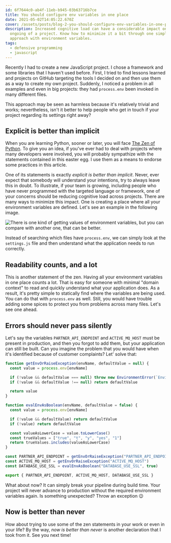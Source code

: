 ```yaml
---
id: 6f7644c0-ab4f-11eb-b945-03b63716b7ce
title: You should configure env variables in one place
date: 2021-05-02T14:05:22.670Z
cover: /assets/posts/blog-2-you-should-configure-env-variables-in-one-place.png
description: Increased cognitive load can have a considerable impact on the
  ongoing of a project. Know how to minimize it a bit through one simple
  approach with environment variables.
tags:
  - defensive programming
  - javascript
---
```

Recently I had to create a new JavaScript project. I chose a framework and some libraries that I haven't used before. First, I tried to find lessons learned and projects on GitHub targeting the tools I decided on and then use them as a way to create my own project. Suddenly, I noticed a problem in all examples and even in big projects: they had `process.env` been invoked in many different files.

This approach may be seen as harmless because it's relatively trivial and works; nevertheless, isn't it better to help people who get in touch if your project regarding its settings right away?

## Explicit is better than implicit

When you are learning Python, sooner or later, you will face [The Zen of Python](https://www.python.org/dev/peps/pep-0020/). To give you an idea, if you've ever had to deal with projects where many developers were involved, you will probably sympathize with the statements contained in this easter egg. I use them as a means to endorse some practices in this article.

One of its statements is exactly *explicit is better than implicit*. Never, ever expect that somebody will understand your intentions, try to always leave this in doubt. To illustrate, if your team is growing, including people who have never programmed with the targeted language or framework, one of your concerns should be reducing cognitive load across projects. There are many ways to minimize this impact. One is creating a place where all your environment variables are defined. Let's see an example in the following image.

![There is one kind of getting values of environment variables, but you can compare with another one, that can be better.](/assets/posts/blog-2-image-1.png "One approach versus another.")

Instead of searching which files have `process.env`, we can simply look at the `settings.js` file and then understand what the application needs to run correctly.

## Readability counts, and a lot

This is another statement of the zen. Having all your environment variables in one place counts a lot. That is easy for someone with minimal "domain context" to read and quickly understand what your application does. As a result, it's pretty simple to statically find where the variables are being used. You can do that with `process.env` as well. Still, you would have trouble adding some spices to protect you from problems across many files. Let's see one ahead.

## Errors should never pass silently

Let's say the variables `PARTNER_API_ENDPOINT` and `ACTIVE_MQ_HOST` must be present in production, and then you forgot to add them, but your application can still be built. Can you imagine the problem that you would have when it's identified because of customer complaints? Let' solve that:

```javascript
function getEnvOrRaiseException(envName, defaultValue = null) {
  const value = process.env[envName]

  if (!value && defaultValue === null) throw new EnvironmentError(`Environment variable ${envName} is not set!`)
  if (!value && defaultValue !== null) return defaultValue

  return value
}

function evalEnvAsBoolean(envName, defaultValue = false) {
  const value = process.env[envName]

  if (!value && defaultValue) return defaultValue
  if (!value) return defaultValue

  const valueAsLowerCase = value.toLowerCase()
  const trueValues = ["true", "t", "y", "yes", "1"]
  return trueValues.includes(valueAsLowerCase)
}

const PARTNER_API_ENDPOINT = getEnvOrRaiseException("PARTNER_API_ENDPOINT")
const ACTIVE_MQ_HOST = getEnvOrRaiseException("ACTIVE_MQ_HOST")
const DATABASE_USE_SSL = evalEnvAsBoolean("DATABASE_USE_SSL", true)

export { PARTNER_API_ENDPOINT, ACTIVE_MQ_HOST, DATABASE_USE_SSL }

```

What about now? It can simply break your pipeline during build time. Your project will never advance to production without the required environment variables again. Is something unexpected? Throw an exception 😉

## Now is better than never

How about trying to use some of the zen statements in your work or even in your life? By the way, *now is better than never* is another declaration that I took from it. See you next time!